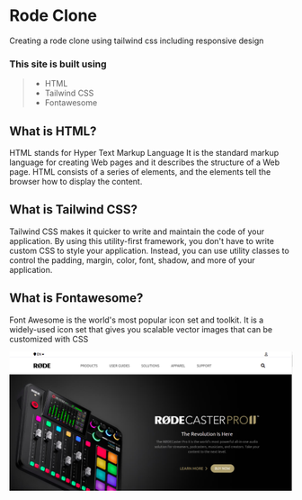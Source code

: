 # Rode Clone

Creating a rode clone using tailwind css including responsive design

### This site is built using
> - HTML
> - Tailwind CSS
> - Fontawesome 

## What is HTML?
HTML stands for Hyper Text Markup Language It is the standard markup language for creating Web pages
and it describes the structure of a Web page.
HTML consists of a series of elements, and the elements tell the browser how to display the content.

## What is Tailwind CSS?
Tailwind CSS makes it quicker to write and maintain the code of your application. By using this utility-first framework, you don't have to write custom CSS to style your application. Instead, you can use utility classes to control the padding, margin, color, font, shadow, and more of your application.

## What is Fontawesome?
Font Awesome is the world's most popular icon set and toolkit. It is a widely-used icon set that gives you scalable vector images that can be customized with CSS


![Screenshot](./thumbnail.png)
